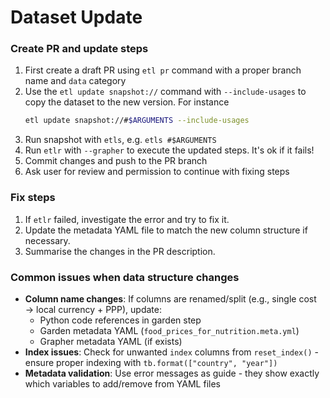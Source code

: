 # Dataset Update

### Create PR and update steps

1. First create a draft PR using `etl pr` command with a proper branch name and `data` category
2. Use the `etl update snapshot://` command with `--include-usages` to copy the dataset to the new version. For instance
   ```bash
   etl update snapshot://#$ARGUMENTS --include-usages
   ```
3. Run snapshot with `etls`, e.g. `etls #$ARGUMENTS`
4. Run `etlr` with `--grapher` to execute the updated steps. It's ok if it fails!
5. Commit changes and push to the PR branch
6. Ask user for review and permission to continue with fixing steps

### Fix steps

1. If `etlr` failed, investigate the error and try to fix it.
2. Update the metadata YAML file to match the new column structure if necessary.
3. Summarise the changes in the PR description.

### Common issues when data structure changes

- **Column name changes**: If columns are renamed/split (e.g., single cost → local currency + PPP), update:
  - Python code references in garden step
  - Garden metadata YAML (`food_prices_for_nutrition.meta.yml`)
  - Grapher metadata YAML (if exists)
- **Index issues**: Check for unwanted `index` columns from `reset_index()` - ensure proper indexing with `tb.format(["country", "year"])`
- **Metadata validation**: Use error messages as guide - they show exactly which variables to add/remove from YAML files
